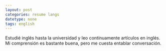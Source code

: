 ```yaml
---
layout: post
categories: resume langs
datetype: none
tags: english
---
```


Estudié inglés hasta la universidad y leo contínuamente artículos en inglés. Mi comprensión es bastante buena, pero me cuesta entablar conversación.

